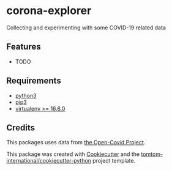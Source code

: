 # corona-explorer

Collecting and experimenting with some COVID-19 related data

## Features

* TODO

## Requirements

* [python3](https://www.python.org/downloads)
* [pip3](https://pip.pypa.io/en/stable/installing)
* [virtualenv >= 16.6.0](https://virtualenv.pypa.io/en/latest/installation/)

## Credits

This packages uses data from [the Open-Covid Project](https://github.com/open-covid-19/data).

This package was created with [Cookiecutter](https://github.com/cookiecutter/cookiecutter) and the [tomtom-international/cookiecutter-python](https://github.com/tomtom-international/cookiecutter-python) project template.
